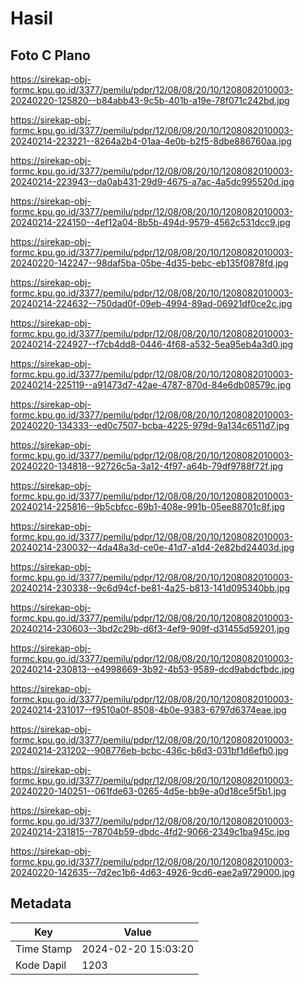 # Hasil

## Foto C Plano

https://sirekap-obj-formc.kpu.go.id/3377/pemilu/pdpr/12/08/08/20/10/1208082010003-20240220-125820--b84abb43-9c5b-401b-a19e-78f071c242bd.jpg

https://sirekap-obj-formc.kpu.go.id/3377/pemilu/pdpr/12/08/08/20/10/1208082010003-20240214-223221--8264a2b4-01aa-4e0b-b2f5-8dbe886760aa.jpg

https://sirekap-obj-formc.kpu.go.id/3377/pemilu/pdpr/12/08/08/20/10/1208082010003-20240214-223943--da0ab431-29d9-4675-a7ac-4a5dc995520d.jpg

https://sirekap-obj-formc.kpu.go.id/3377/pemilu/pdpr/12/08/08/20/10/1208082010003-20240214-224150--4ef12a04-8b5b-494d-9579-4562c531dcc9.jpg

https://sirekap-obj-formc.kpu.go.id/3377/pemilu/pdpr/12/08/08/20/10/1208082010003-20240220-142247--98daf5ba-05be-4d35-bebc-eb135f0878fd.jpg

https://sirekap-obj-formc.kpu.go.id/3377/pemilu/pdpr/12/08/08/20/10/1208082010003-20240214-224632--750dad0f-09eb-4994-89ad-06921df0ce2c.jpg

https://sirekap-obj-formc.kpu.go.id/3377/pemilu/pdpr/12/08/08/20/10/1208082010003-20240214-224927--f7cb4dd8-0446-4f68-a532-5ea95eb4a3d0.jpg

https://sirekap-obj-formc.kpu.go.id/3377/pemilu/pdpr/12/08/08/20/10/1208082010003-20240214-225119--a91473d7-42ae-4787-870d-84e6db08579c.jpg

https://sirekap-obj-formc.kpu.go.id/3377/pemilu/pdpr/12/08/08/20/10/1208082010003-20240220-134333--ed0c7507-bcba-4225-979d-9a134c6511d7.jpg

https://sirekap-obj-formc.kpu.go.id/3377/pemilu/pdpr/12/08/08/20/10/1208082010003-20240220-134818--92726c5a-3a12-4f97-a64b-79df9788f72f.jpg

https://sirekap-obj-formc.kpu.go.id/3377/pemilu/pdpr/12/08/08/20/10/1208082010003-20240214-225816--9b5cbfcc-69b1-408e-991b-05ee88701c8f.jpg

https://sirekap-obj-formc.kpu.go.id/3377/pemilu/pdpr/12/08/08/20/10/1208082010003-20240214-230032--4da48a3d-ce0e-41d7-a1d4-2e82bd24403d.jpg

https://sirekap-obj-formc.kpu.go.id/3377/pemilu/pdpr/12/08/08/20/10/1208082010003-20240214-230338--9c6d94cf-be81-4a25-b813-141d095340bb.jpg

https://sirekap-obj-formc.kpu.go.id/3377/pemilu/pdpr/12/08/08/20/10/1208082010003-20240214-230603--3bd2c29b-d6f3-4ef9-909f-d31455d59201.jpg

https://sirekap-obj-formc.kpu.go.id/3377/pemilu/pdpr/12/08/08/20/10/1208082010003-20240214-230813--e4998669-3b92-4b53-9589-dcd9abdcfbdc.jpg

https://sirekap-obj-formc.kpu.go.id/3377/pemilu/pdpr/12/08/08/20/10/1208082010003-20240214-231017--f9510a0f-8508-4b0e-9383-6797d6374eae.jpg

https://sirekap-obj-formc.kpu.go.id/3377/pemilu/pdpr/12/08/08/20/10/1208082010003-20240214-231202--908776eb-bcbc-436c-b6d3-031bf1d6efb0.jpg

https://sirekap-obj-formc.kpu.go.id/3377/pemilu/pdpr/12/08/08/20/10/1208082010003-20240220-140251--061fde63-0265-4d5e-bb9e-a0d18ce5f5b1.jpg

https://sirekap-obj-formc.kpu.go.id/3377/pemilu/pdpr/12/08/08/20/10/1208082010003-20240214-231815--78704b59-dbdc-4fd2-9066-2349c1ba945c.jpg

https://sirekap-obj-formc.kpu.go.id/3377/pemilu/pdpr/12/08/08/20/10/1208082010003-20240220-142635--7d2ec1b6-4d63-4926-9cd6-eae2a9729000.jpg


## Metadata

| Key        | Value               |
| ---------- | ------------------- |
| Time Stamp | 2024-02-20 15:03:20 |
| Kode Dapil | 1203                |



